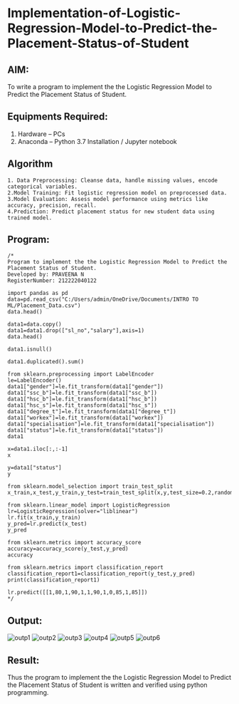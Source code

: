 # Implementation-of-Logistic-Regression-Model-to-Predict-the-Placement-Status-of-Student

## AIM:
To write a program to implement the the Logistic Regression Model to Predict the Placement Status of Student.

## Equipments Required:
1. Hardware – PCs
2. Anaconda – Python 3.7 Installation / Jupyter notebook

## Algorithm
```
1. Data Preprocessing: Cleanse data, handle missing values, encode categorical variables.
2.Model Training: Fit logistic regression model on preprocessed data.
3.Model Evaluation: Assess model performance using metrics like accuracy, precision, recall.
4.Prediction: Predict placement status for new student data using trained model.
```

## Program:
```
/*
Program to implement the the Logistic Regression Model to Predict the Placement Status of Student.
Developed by: PRAVEENA N
RegisterNumber: 212222040122 

import pandas as pd
data=pd.read_csv("C:/Users/admin/OneDrive/Documents/INTRO TO ML/Placement_Data.csv")
data.head()

data1=data.copy()
data1=data1.drop(["sl_no","salary"],axis=1)
data.head()

data1.isnull()

data1.duplicated().sum()

from sklearn.preprocessing import LabelEncoder
le=LabelEncoder()
data1["gender"]=le.fit_transform(data1["gender"])
data1["ssc_b"]=le.fit_transform(data1["ssc_b"])
data1["hsc_b"]=le.fit_transform(data1["hsc_b"])
data1["hsc_s"]=le.fit_transform(data1["hsc_s"])
data1["degree_t"]=le.fit_transform(data1["degree_t"])
data1["workex"]=le.fit_transform(data1["workex"])
data1["specialisation"]=le.fit_transform(data1["specialisation"])
data1["status"]=le.fit_transform(data1["status"])
data1

x=data1.iloc[:,:-1]
x

y=data1["status"]
y

from sklearn.model_selection import train_test_split
x_train,x_test,y_train,y_test=train_test_split(x,y,test_size=0.2,random_state=0)

from sklearn.linear_model import LogisticRegression
lr=LogisticRegression(solver="liblinear")
lr.fit(x_train,y_train)
y_pred=lr.predict(x_test)
y_pred

from sklearn.metrics import accuracy_score
accuracy=accuracy_score(y_test,y_pred)
accuracy

from sklearn.metrics import classification_report
classification_report1=classification_report(y_test,y_pred)
print(classification_report1)

lr.predict([[1,80,1,90,1,1,90,1,0,85,1,85]])
*/
```

## Output:
![outp1](https://github.com/Praveenanagaraji22/Implementation-of-Logistic-Regression-Model-to-Predict-the-Placement-Status-of-Student/assets/119393514/79a74076-69b9-4811-bb47-985ba13c3ed6)
![outp2](https://github.com/Praveenanagaraji22/Implementation-of-Logistic-Regression-Model-to-Predict-the-Placement-Status-of-Student/assets/119393514/a1f1ddc0-2e90-4dbd-a0ce-c14a35a890e8)
![outp3](https://github.com/Praveenanagaraji22/Implementation-of-Logistic-Regression-Model-to-Predict-the-Placement-Status-of-Student/assets/119393514/a7992a71-4528-42f7-88fa-575203abc960)
![outp4](https://github.com/Praveenanagaraji22/Implementation-of-Logistic-Regression-Model-to-Predict-the-Placement-Status-of-Student/assets/119393514/bc56dedf-595d-4224-9d3e-3466cfc88cb4)
![outp5](https://github.com/Praveenanagaraji22/Implementation-of-Logistic-Regression-Model-to-Predict-the-Placement-Status-of-Student/assets/119393514/68450eb5-3ce8-4db4-bdb4-97fa8a8fa908)
![outp6](https://github.com/Praveenanagaraji22/Implementation-of-Logistic-Regression-Model-to-Predict-the-Placement-Status-of-Student/assets/119393514/09b9dcb1-c614-4c38-bb93-c9cba6fe76b1)



## Result:
Thus the program to implement the the Logistic Regression Model to Predict the Placement Status of Student is written and verified using python programming.
